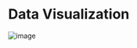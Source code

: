 # Data Visualization

![image](https://github.com/abhisheksingh98/data-visualization/assets/33527786/376f8e9a-4da8-4dcf-b470-019bb26cb27d)
